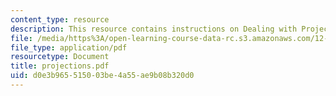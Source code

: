```yaml
---
content_type: resource
description: This resource contains instructions on Dealing with Projections.
file: /media/https%3A/open-learning-course-data-rc.s3.amazonaws.com/12-114-field-geology-i-fall-2005/d0e3b965515003be4a55ae9b08b320d0_projections.pdf
file_type: application/pdf
resourcetype: Document
title: projections.pdf
uid: d0e3b965-5150-03be-4a55-ae9b08b320d0
---
```

